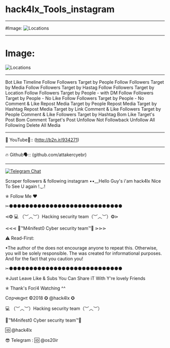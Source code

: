 # hack4lx_Tools_instagram

**********************************************************

#Image:
![Locations](https://github.com/attakercyebr/hack4lx_Tools_instagram/blob/master/Instagram2016_white-(64px).png ) 

**********************************************************

# Image:
![Locations](https://github.com/attakercyebr/hack4lx_Tools_instagram/blob/master/rtrtrt.png) 

**********************************************************

Bot Like Timeline
Follow Followers Target by People
Follow Followers Target by Media
Follow Followers Target by Hastag
Follow Followers Target by Location
Follow Followers Target by People - with DM
Follow Followers Target by People - No Like
Follow Followers Target by People - No Comment & Like
Repost Media Target by People
Repost Media Target by Hashtag
Repost Media Target by Link
Comment & Like Followers Target by People
Comment & Like Followers Target by Hashtag
Bom Like Target's Post
Bom Comment Target's Post
Unfollow Not Followback
Unfollow All Following
Delete All Media


**********************************************************

🦠 YouTube👣:: (http://b2n.ir/934271)
**********************************************************

🔥 Github🗣:: (github.com/attakercyebr)
**********************************************************

[![Telegram Chat](https://img.shields.io/badge/chat%20on-Telegram-blue.svg)](https://t.me/hack4lx)

Scraper followers & following instagram ••__Hello Guy's i'am hack4lx Nice To See U again !._.!

✯ Follow Me ♥

✂●●●●●●●●●●●●●●●●●●●●●●●●●●●●

⋖❂ 💻 （︶︿︶）Hacking security team（︶︿︶）❂⋗

⋖⋖⋖ 💢™M4nifest0 Cyber security team™💢 ⋗⋗⋗

⚠️ Read-First:

•The author of the does not encourage anyone to repeat this. Otherwise, you will be solely responsible. The was created for informational purposes. And for the fact that you caution you!

✂●●●●●●●●●●●●●●●●●●●●●●●●●●●●

✯Just Leave Like & Subs You Can Share iT With Y're lovely Friends

✯ Thank's For/4 Watching ^^

Cσρчяιgнτ ©2018 ✪ @hack4lx ✪

💻 （︶︿︶）Hacking security team（︶︿︶）

💢™M4nifest0 Cyber security team™💢

🆔 @hack4lx

😎 Telegram : 🆔 @os20ir


